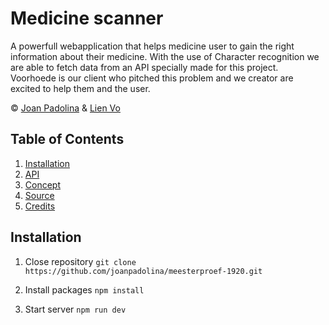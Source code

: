 # Medicine scanner

A powerfull webapplication that helps medicine user to gain the right information about their medicine. With the use of Character recognition we are able to fetch data from an API specially made for this project. Voorhoede is our client who pitched this problem and we creator are excited to help them and the user.

© [Joan Padolina](www.github.com/joanpadolina) & [Lien Vo](www.github.com/nlvo)

## Table of Contents

1. [Installation](#installation)
1. [API](#api)
1. [Concept](#concept)
1. [Source](#source)
1. [Credits](#credits)


## Installation

1. Close repository
`git clone https://github.com/joanpadolina/meesterproef-1920.git`

2. Install packages
` npm install `

3. Start server
` npm run dev `

